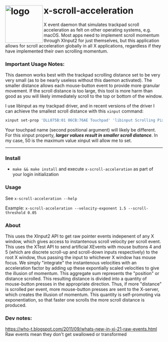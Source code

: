 
# x-scroll-acceleration <img alt="logo" align="left" height="120" width="120" src="https://user-images.githubusercontent.com/85039141/129837132-4ef7b2dd-664f-4225-9879-00c42839d71d.png">

X event daemon that simulates trackpad scroll acceleration as felt on other operating systems, e.g. macOS. Most apps need to implement scroll momentum through XInput2 for just themselves, but this application allows for scroll acceleration globally in all X applications, regardless if they have implemented their own scrolling momentum.

### **Important Usage Notes**:
This daemon works best with the trackpad scrolling distance set to be very very small (as to be nearly useless without this daemon activated). The smaller distance allows each mouse-button event to provide more granular movement. If the scroll distance is too large, this tool is more harm than good as you will likely immediately scroll to the top or bottom of the window.

I use libinput as my trackpad driver, and in recent versions of the driver I can achieve the smallest scroll distance with this `xinput` command:
```sh
xinput set-prop 'DLL075B:01 06CB:76AE Touchpad' 'libinput Scrolling Pixel Distance' 50
```

Your touchpad name (second positional argument) will likely be different. For this xinput property, ***larger values result in smaller scroll distance***. In my case, 50 is the maximum value xinput will allow me to set.

---

### Install
- `make && make install` and execute `x-scroll-acceleration` as part of your login initialization


### Usage
See `x-scroll-acceleration --help`

Example: `x-scroll-acceleration --velocity-exponent 1.5 --scroll-threshold 0.05`


### About
This uses the XInput2 API to get raw pointer events indepenent of any X window, which gives access to instantenous scroll velocity per scroll event. This uses the XTest API to send artificial XEvents with mouse buttons 4 and 5 (which are discrete scroll-up and scroll-down inputs respectively) to the root X window, thus passing the input to whichever X window has mouse focus. We simply "integrate" the instantenous velocities with an acceleration factor by adding up these expontially scaled velocities to give the illusion of momentum. This aggregate sum represents the "position" or distance scrolled. This resulting distance is divided into a quantity of mouse-button presses in the appropriate direction. Thus, if more "distance" is scrolled per event, more mouse-button presses are sent to the X-server, which creates the illusion of momentum. This quantity is self-promoting via exponentiation, so that faster one scrolls the more scroll distance is produced.


### Dev notes:
https://who-t.blogspot.com/2011/09/whats-new-in-xi-21-raw-events.html
Raw events mean they don't get swallowed or transformed
